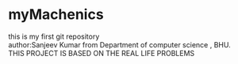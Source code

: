 # myMachenics
this is my first git repository
<br>
author:Sanjeev Kumar from Department of computer science , BHU.
<BR>
THIS PROJECT IS BASED ON THE REAL LIFE PROBLEMS
